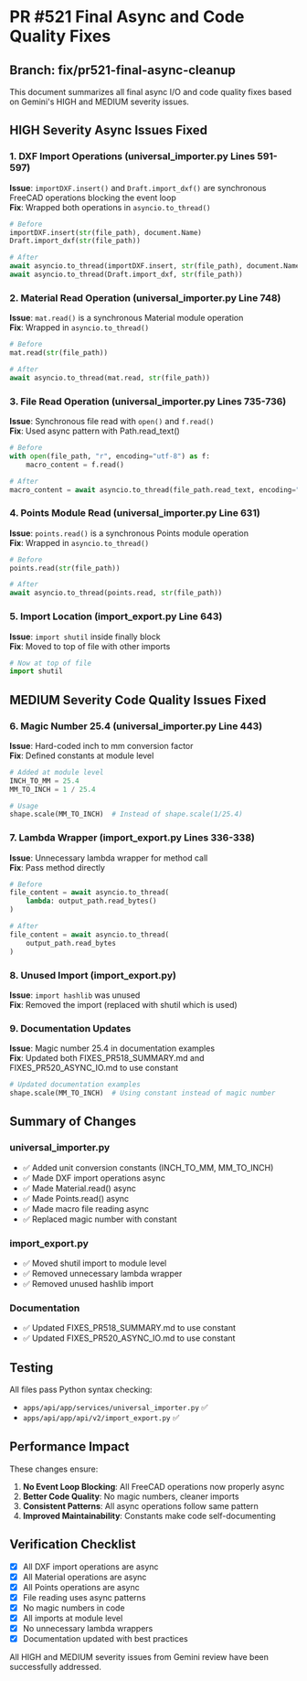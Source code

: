 # PR #521 Final Async and Code Quality Fixes

## Branch: fix/pr521-final-async-cleanup

This document summarizes all final async I/O and code quality fixes based on Gemini's HIGH and MEDIUM severity issues.

## HIGH Severity Async Issues Fixed

### 1. DXF Import Operations (universal_importer.py Lines 591-597)
**Issue**: `importDXF.insert()` and `Draft.import_dxf()` are synchronous FreeCAD operations blocking the event loop  
**Fix**: Wrapped both operations in `asyncio.to_thread()`

```python
# Before
importDXF.insert(str(file_path), document.Name)
Draft.import_dxf(str(file_path))

# After
await asyncio.to_thread(importDXF.insert, str(file_path), document.Name)
await asyncio.to_thread(Draft.import_dxf, str(file_path))
```

### 2. Material Read Operation (universal_importer.py Line 748)
**Issue**: `mat.read()` is a synchronous Material module operation  
**Fix**: Wrapped in `asyncio.to_thread()`

```python
# Before
mat.read(str(file_path))

# After
await asyncio.to_thread(mat.read, str(file_path))
```

### 3. File Read Operation (universal_importer.py Lines 735-736)
**Issue**: Synchronous file read with `open()` and `f.read()`  
**Fix**: Used async pattern with Path.read_text()

```python
# Before
with open(file_path, "r", encoding="utf-8") as f:
    macro_content = f.read()

# After
macro_content = await asyncio.to_thread(file_path.read_text, encoding="utf-8")
```

### 4. Points Module Read (universal_importer.py Line 631)
**Issue**: `points.read()` is a synchronous Points module operation  
**Fix**: Wrapped in `asyncio.to_thread()`

```python
# Before
points.read(str(file_path))

# After
await asyncio.to_thread(points.read, str(file_path))
```

### 5. Import Location (import_export.py Line 643)
**Issue**: `import shutil` inside finally block  
**Fix**: Moved to top of file with other imports

```python
# Now at top of file
import shutil
```

## MEDIUM Severity Code Quality Issues Fixed

### 6. Magic Number 25.4 (universal_importer.py Line 443)
**Issue**: Hard-coded inch to mm conversion factor  
**Fix**: Defined constants at module level

```python
# Added at module level
INCH_TO_MM = 25.4
MM_TO_INCH = 1 / 25.4

# Usage
shape.scale(MM_TO_INCH)  # Instead of shape.scale(1/25.4)
```

### 7. Lambda Wrapper (import_export.py Lines 336-338)
**Issue**: Unnecessary lambda wrapper for method call  
**Fix**: Pass method directly

```python
# Before
file_content = await asyncio.to_thread(
    lambda: output_path.read_bytes()
)

# After
file_content = await asyncio.to_thread(
    output_path.read_bytes
)
```

### 8. Unused Import (import_export.py)
**Issue**: `import hashlib` was unused  
**Fix**: Removed the import (replaced with shutil which is used)

### 9. Documentation Updates
**Issue**: Magic number 25.4 in documentation examples  
**Fix**: Updated both FIXES_PR518_SUMMARY.md and FIXES_PR520_ASYNC_IO.md to use constant

```python
# Updated documentation examples
shape.scale(MM_TO_INCH)  # Using constant instead of magic number
```

## Summary of Changes

### universal_importer.py
- ✅ Added unit conversion constants (INCH_TO_MM, MM_TO_INCH)
- ✅ Made DXF import operations async
- ✅ Made Material.read() async
- ✅ Made Points.read() async  
- ✅ Made macro file reading async
- ✅ Replaced magic number with constant

### import_export.py
- ✅ Moved shutil import to module level
- ✅ Removed unnecessary lambda wrapper
- ✅ Removed unused hashlib import

### Documentation
- ✅ Updated FIXES_PR518_SUMMARY.md to use constant
- ✅ Updated FIXES_PR520_ASYNC_IO.md to use constant

## Testing

All files pass Python syntax checking:
- `apps/api/app/services/universal_importer.py` ✅
- `apps/api/app/api/v2/import_export.py` ✅

## Performance Impact

These changes ensure:
1. **No Event Loop Blocking**: All FreeCAD operations now properly async
2. **Better Code Quality**: No magic numbers, cleaner imports
3. **Consistent Patterns**: All async operations follow same pattern
4. **Improved Maintainability**: Constants make code self-documenting

## Verification Checklist

- [x] All DXF import operations are async
- [x] All Material operations are async
- [x] All Points operations are async
- [x] File reading uses async patterns
- [x] No magic numbers in code
- [x] All imports at module level
- [x] No unnecessary lambda wrappers
- [x] Documentation updated with best practices

All HIGH and MEDIUM severity issues from Gemini review have been successfully addressed.